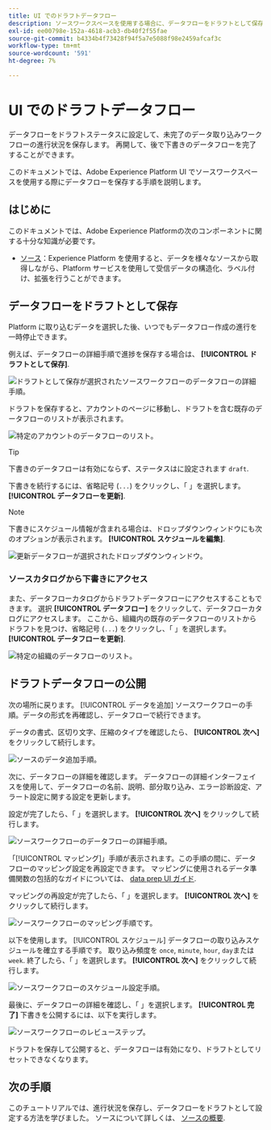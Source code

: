 ```yaml
---
title: UI でのドラフトデータフロー
description: ソースワークスペースを使用する場合に、データフローをドラフトとして保存し、後でそれらを公開する方法を説明します。
exl-id: ee00798e-152a-4618-acb3-db40f2f55fae
source-git-commit: b4334b4f73428f94f5a7e5088f98e2459afcaf3c
workflow-type: tm+mt
source-wordcount: '591'
ht-degree: 7%

---
```


# UI でのドラフトデータフロー

データフローをドラフトステータスに設定して、未完了のデータ取り込みワークフローの進行状況を保存します。 再開して、後で下書きのデータフローを完了することができます。

このドキュメントでは、Adobe Experience Platform UI でソースワークスペースを使用する際にデータフローを保存する手順を説明します。

## はじめに

このドキュメントでは、Adobe Experience Platformの次のコンポーネントに関する十分な知識が必要です。

* [ソース](../../home.md)：Experience Platform を使用すると、データを様々なソースから取得しながら、Platform サービスを使用して受信データの構造化、ラベル付け、拡張を行うことができます。

## データフローをドラフトとして保存

Platform に取り込むデータを選択した後、いつでもデータフロー作成の進行を一時停止できます。

例えば、データフローの詳細手順で進捗を保存する場合は、 **[!UICONTROL ドラフトとして保存]**.

![ドラフトとして保存が選択されたソースワークフローのデータフローの詳細手順。](../../images/tutorials/draft/save-as-draft.png)

ドラフトを保存すると、アカウントのページに移動し、ドラフトを含む既存のデータフローのリストが表示されます。

![特定のアカウントのデータフローのリスト。](../../images/tutorials/draft/draft-dataflow.png)

>[!TIP]
>
>下書きのデータフローは有効にならず、ステータスはに設定されます `draft`.

下書きを続行するには、省略記号 (`...`) をクリックし、「 」を選択します。 **[!UICONTROL データフローを更新]**.

>[!NOTE]
>
>下書きにスケジュール情報が含まれる場合は、ドロップダウンウィンドウにも次のオプションが表示されます。 **[!UICONTROL スケジュールを編集]**.

![更新データフローが選択されたドロップダウンウィンドウ。](../../images/tutorials/draft/update-dataflow.png)

### ソースカタログから下書きにアクセス

また、データフローカタログからドラフトデータフローにアクセスすることもできます。 選択 **[!UICONTROL データフロー]** をクリックして、データフローカタログにアクセスします。 ここから、組織内の既存のデータフローのリストからドラフトを見つけ、省略記号 (`...`) をクリックし、「 」を選択します。 **[!UICONTROL データフローを更新]**.

![特定の組織のデータフローのリスト。](../../images/tutorials/draft/catalog-access.png)

## ドラフトデータフローの公開

次の場所に戻ります。 [!UICONTROL データを追加] ソースワークフローの手順。データの形式を再確認し、データフローで続行できます。

データの書式、区切り文字、圧縮のタイプを確認したら、 **[!UICONTROL 次へ]** をクリックして続行します。

![ソースのデータ追加手順。](../../images/tutorials/draft/select-data.png)

次に、データフローの詳細を確認します。 データフローの詳細インターフェイスを使用して、データフローの名前、説明、部分取り込み、エラー診断設定、アラート設定に関する設定を更新します。

設定が完了したら、「 」を選択します。 **[!UICONTROL 次へ]** をクリックして続行します。

![ソースワークフローのデータフローの詳細手順。](../../images/tutorials/draft/dataflow-detail.png)

「[!UICONTROL マッピング]」手順が表示されます。この手順の間に、データフローのマッピング設定を再設定できます。 マッピングに使用されるデータ準備関数の包括的なガイドについては、 [data prep UI ガイド](../../../data-prep/ui/mapping.md).

マッピングの再設定が完了したら、「 」を選択します。 **[!UICONTROL 次へ]** をクリックして続行します。

![ソースワークフローのマッピング手順です。](../../images/tutorials/draft/mapping.png)

以下を使用します。 [!UICONTROL スケジュール] データフローの取り込みスケジュールを確立する手順です。 取り込み頻度を `once`, `minute`, `hour`, `day`または `week`. 終了したら、「 」を選択します。 **[!UICONTROL 次へ]** をクリックして続行します。

![ソースワークフローのスケジュール設定手順。](../../images/tutorials/draft/scheduling.png)

最後に、データフローの詳細を確認し、「 」を選択します。 **[!UICONTROL 完了]** 下書きを公開するには、以下を実行します。

![ソースワークフローのレビューステップ。](../../images/tutorials/draft/review.png)

ドラフトを保存して公開すると、データフローは有効になり、ドラフトとしてリセットできなくなります。

## 次の手順

このチュートリアルでは、進行状況を保存し、データフローをドラフトとして設定する方法を学びました。 ソースについて詳しくは、 [ソースの概要](../../home.md).
